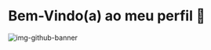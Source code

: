 # Bem-Vindo(a) ao meu perfil 👋
![img-github-banner](https://github.com/user-attachments/assets/5d0ea53c-906c-4c78-99d2-b0fa326e134b)

<!--## Olá meu nome é Priscila Santos 👋

## Sobre Mim
Olá! Sou Priscila Santos, uma profissional em constante evolução, apaixonada por tecnologia e desenvolvimento de software. 
Estou constantemente me aprofundando nas linguagens de programação que já aprendi, incluindo Java, JavaScript, Angular, React, HTML e CSS. 
Adoro enfrentar novos desafios e estou sempre em busca de oportunidades para expandir meus conhecimentos e habilidades.

<!--
**Priscila-Santos/Priscila-Santos** is a ✨ _special_ ✨ repository because its `README.md` (this file) appears on your GitHub profile.

Here are some ideas to get you started:

- 🔭 I’m currently working on ...
- 🌱 I’m currently learning ...
- 👯 I’m looking to collaborate on ...
- 🤔 I’m looking for help with ...
- 💬 Ask me about ...
- 📫 How to reach me: ...
- 😄 Pronouns: ...
- ⚡ Fun fact: ...
-->

